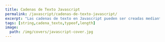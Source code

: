 ```yaml
---
title: Cadenas de Texto Javascript
permalink: /javascript/cadenas-de-texto-javascript/
excerpt: "Las cadenas de texto en Javascript pueden ser creadas mediante texto delimitado por comillas simples o dobles o bien mediante el objeto String."
tags: [string,cadena_texto,typeof,length]
image:
  path: /img/covers/javascript-cover.jpg
---
```

